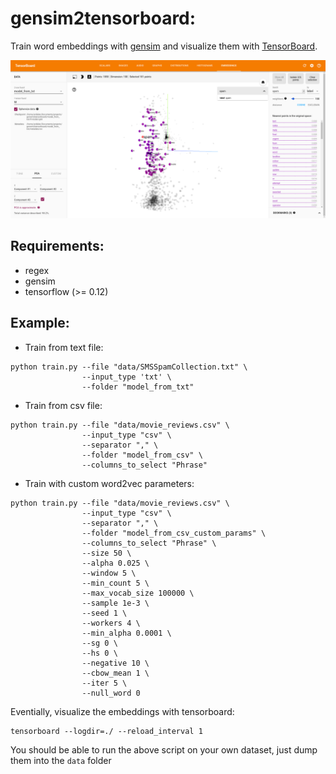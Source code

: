 # gensim2tensorboard:
Train word embeddings with [gensim](https://github.com/RaRe-Technologies/gensim) and visualize them with [TensorBoard](https://www.tensorflow.org/how_tos/embedding_viz/).

![fig](fig/fig.png "fig")

## Requirements:
- regex
- gensim
- tensorflow (>= 0.12)


## Example:
- Train from text file:
```
python train.py --file "data/SMSSpamCollection.txt" \
                --input_type 'txt' \
                --folder "model_from_txt"
```

- Train from csv file:
```
python train.py --file "data/movie_reviews.csv" \
                --input_type "csv" \
                --separator "," \
                --folder "model_from_csv" \
                --columns_to_select "Phrase"
```

- Train with custom word2vec parameters:
```
python train.py --file "data/movie_reviews.csv" \
                --input_type "csv" \
                --separator "," \
                --folder "model_from_csv_custom_params" \
                --columns_to_select "Phrase" \
                --size 50 \
                --alpha 0.025 \
                --window 5 \
                --min_count 5 \
                --max_vocab_size 100000 \
                --sample 1e-3 \
                --seed 1 \
                --workers 4 \
                --min_alpha 0.0001 \
                --sg 0 \
                --hs 0 \
                --negative 10 \
                --cbow_mean 1 \
                --iter 5 \
                --null_word 0
```

Eventially, visualize the embeddings with tensorboard:
```
tensorboard --logdir=./ --reload_interval 1
```

You should be able to run the above script on your own dataset, just
dump them into the `data` folder 